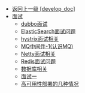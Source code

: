- [返回上一级 [develop_doc]](txz-note/develop_doc/)
- [面试](txz-note/develop_doc/面试/)
  - [dubbo面试](txz-note/develop_doc/面试/dubbo面试.md)
  - [ElasticSearch面试问题](txz-note/develop_doc/面试/ElasticSearch面试问题.md)
  - [hystrix面试相关](txz-note/develop_doc/面试/hystrix面试相关.md)
  - [MQ中间件-1(认识MQ)](txz-note/develop_doc/面试/MQ中间件-1(认识MQ).md)
  - [Netty面试相关](txz-note/develop_doc/面试/Netty面试相关.md)
  - [Redis面试问题](txz-note/develop_doc/面试/Redis面试问题.md)
  - [数据库相关](txz-note/develop_doc/面试/数据库相关.md)
  - [面试一](txz-note/develop_doc/面试/面试一.md)
  - [高可用性部署的几种情况](txz-note/develop_doc/面试/高可用性部署的几种情况.md)
